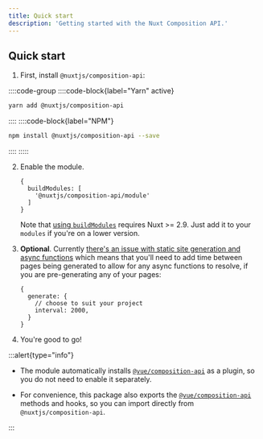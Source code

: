 ```yaml
---
title: Quick start
description: 'Getting started with the Nuxt Composition API.'
---
```


## Quick start

1. First, install `@nuxtjs/composition-api`:

::::code-group
::::code-block{label="Yarn" active}

```bash
yarn add @nuxtjs/composition-api
```

::::
::::code-block{label="NPM"}

```bash
npm install @nuxtjs/composition-api --save
```

::::
:::::

2. Enable the module.

   ```js[nuxt.config.js]
   {
     buildModules: [
       '@nuxtjs/composition-api/module'
     ]
   }
   ```

   Note that [using `buildModules`](https://nuxtjs.org/api/configuration-modules#-code-buildmodules-code-) requires Nuxt >= 2.9. Just add it to your `modules` if you're on a lower version.

3. **Optional**. Currently [there's an issue with static site generation and async functions](https://github.com/nuxt-community/composition-api/issues/44) which means that you'll need to add time between pages being generated to allow for any async functions to resolve, if you are pre-generating any of your pages:

   ```js[nuxt.config.js]
   {
     generate: {
       // choose to suit your project
       interval: 2000,
     }
   }
   ```

4. You're good to go!

:::alert{type="info"}

- The module automatically installs [`@vue/composition-api`](https://github.com/vuejs/composition-api) as a plugin, so you do not need to enable it separately.

- For convenience, this package also exports the [`@vue/composition-api`](https://github.com/vuejs/composition-api) methods and hooks, so you can import directly from `@nuxtjs/composition-api`.

:::
